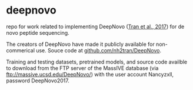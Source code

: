 # deepnovo
repo for work related to implementing DeepNovo ([Tran et al., 2017](http://www.pnas.org/content/114/31/8247.full)) for de novo peptide sequencing.

The creators of DeepNovo have made it publicly available for non-commerical use. 
Souce code at [github.com/nh2tran/DeepNovo](https://github.com/nh2tran/DeepNovo).

Training and testing datasets, pretrained models, and source code availble to download from the FTP server of the MassIVE database (via ftp://massive.ucsd.edu/DeepNovo/) with the user account Nancyzxll, password DeepNovo2017.


